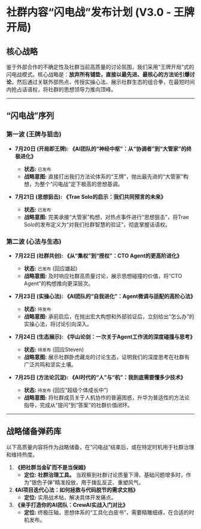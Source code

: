 # 社群内容“闪电战”发布计划 (V3.0 - 王牌开局)

## 核心战略

鉴于外部合作的不确定性及社群当前高质量的讨论氛围，我们采用“王牌开局”式的闪电战模式。核心战略是：**放弃所有铺垫，直接以最先进、最核心的方法论引爆讨论**，然后通过关联外部热点、传授实操心法、展示社群生态的组合拳，在最短时间内抢占话语权，将社群的思想领导力推向顶峰。

---

## “闪电战”序列

### **第一波 (王牌与狙击)**

*   **7月20日 (开局即王牌): 《AI团队的“神经中枢”：从“协调者”到“大管家”的终极进化》**
    *   **状态:** `已发布`
    *   **战略意图:** 直接打出我们方法论体系的“王牌”，抛出最先进的“大管家”构想，为整个“闪电战”定下极高的思想基调。

*   **7月21日 (思想狙击): 《Trae Solo的启示：我们共同预言的未来》**
    *   **状态:** `已发布`
    *   **战略意图:** 完美承接“大管家”构想，对热点事件进行“思想狙击”，将Trae Solo的发布定义为“对我们社群智慧的验证”，彻底掌握话语权。

### **第二波 (心法与生态)**

*   **7月22日 (社群共创): 《从“集权”到“授权”：CTO Agent的更高阶进化》**
    *   **状态:** `已发布` (回应雄起)
    *   **战略意图:** 及时响应社群高质量讨论，展示思想碰撞的价值，将“CTO Agent”的构想推向更深层次。

*   **7月23日 (实操心法): 《AI团队的“自我进化”：Agent微调与适配的高阶心法》**
    *   **状态:** `待发布`
    *   **战略意图:** 承前启后，在抛出宏大构想和外部验证后，立刻给出“怎么办”的实操心法，将讨论引向深入。

*   **7月24日 (生态展示): 《华山论剑：一次关于Agent工作流的深度碰撞与思考》**
    *   **状态:** `待发布` (回应Steven)
    *   **战略意图:** 展示社群卧虎藏龙的讨论生态，证明我们的深度思考在社群有广泛共鸣和坚实土壤。

*   **7月25日 (方法论沉淀): 《AI时代的“人”与“机”：我到底需要懂多少技术》**
    *   **状态:** `待发布` (回应“超级个体成长中”)
    *   **战略意图:** 将社群成员关于人机协作的普遍困惑，升华为普适性的方法论指导，完成从“提问”到“答案”的社群价值闭环。

---

## 战略储备弹药库

以下高质量内容将作为战略储备，在“闪电战”结束后，或在特定时机用于社群治理和维持热度。

1.  **《把社群当金矿而不是当保姆》**
    *   **定位:** **社群治理工具。** 当观察到社群讨论质量下滑、基础问题增多时，作为“银色子弹”精准投放，用于拨乱反正、重塑风气。
2.  **《AI项目迭代心法：如何拯救与代码脱节的需求文档》**
    *   **定位:** 实用战术帖，解决具体开发痛点。
3.  **《亲手打造你的AI团队：CrewAI实战入门对比》**
    *   **定位:** 终极压轴，思想体系的“工具化白皮书”，需要精雕细琢，在合适的时机发布。
